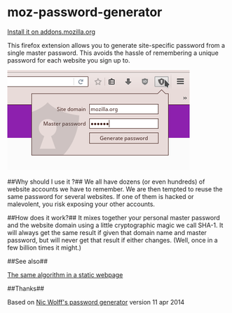 moz-password-generator
==================

[Install it on addons.mozilla.org](https://addons.mozilla.org/fr/firefox/addon/domain-password-generator/)

This firefox extension allows you to generate site-specific password from a single master password. This avoids the hassle of remembering a unique password for each website you sign up to.

![Screenshot](https://raw.githubusercontent.com/xvello/moz-password-generator/master/screenshot.png)

##Why should I use it ?##
We all have dozens (or even hundreds) of website accounts we have to remember. We are then tempted to reuse the same password for several websites. If one of them is hacked or malevolent, you risk exposing your other accounts.

##How does it work?##
It mixes  together your personal master password and the website domain using a little cryptographic magic we call SHA-1. It will always get the same result if given that domain name and master password, but will never get that result if either changes. (Well, once in a few billion times it might.)

##See also##

[The same algorithm in a static webpage](https://github.com/xvello/password-generator)

##Thanks##

Based on [Nic Wolff's password generator](http://angel.net/~nic/passwd.current.html) version 11 apr 2014
